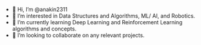 - 👋 Hi, I’m @anakin2311
- 👀 I’m interested in Data Structures and Algorithms, ML/ AI, and Robotics.
- 🌱 I’m currently learning Deep Learning and Reinforcement Learning algorithms and concepts.
- 💞️ I’m looking to collaborate on any relevant projects.

<!---
anakin2311/anakin2311 is a ✨ special ✨ repository because its `README.md` (this file) appears on your GitHub profile.
You can click the Preview link to take a look at your changes.
--->
